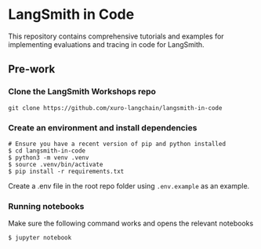 # LangSmith in Code

This repository contains comprehensive tutorials and examples for implementing evaluations and tracing in code for LangSmith.


## Pre-work

### Clone the LangSmith Workshops repo
```
git clone https://github.com/xuro-langchain/langsmith-in-code
```

### Create an environment and install dependencies  
```
# Ensure you have a recent version of pip and python installed
$ cd langsmith-in-code
$ python3 -m venv .venv
$ source .venv/bin/activate
$ pip install -r requirements.txt
```

Create a .env file in the root repo folder using ```.env.example``` as an example.

### Running notebooks
Make sure the following command works and opens the relevant notebooks
```
$ jupyter notebook
```
